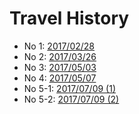 # Travel History

- No 1: [2017/02/28](#1.md)
- No 2: [2017/03/26](#2.md)
- No 3: [2017/05/03](#3.md)
- No 4: [2017/05/07](#4.md)
- No 5-1: [2017/07/09 (1)](#5-1.md)
- No 5-2: [2017/07/09 (2)](#5-2.md)

